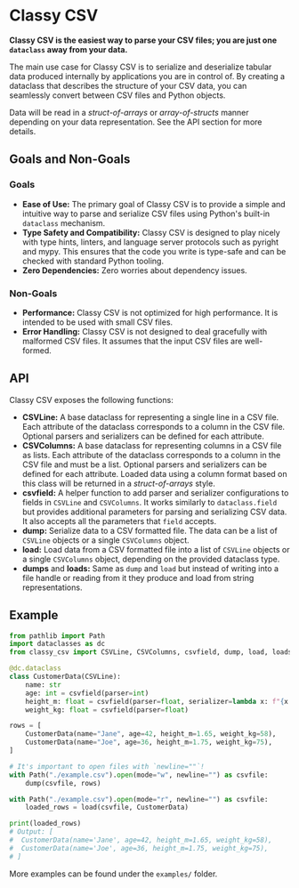 # Classy CSV

**Classy CSV is the easiest way to parse your CSV files; you are just one
`dataclass` away from your data.**

The main use case for Classy CSV is to serialize and deserialize tabular data
produced internally by applications you are in control of. By creating a
dataclass that describes the structure of your CSV data, you can seamlessly
convert between CSV files and Python objects.

Data will be read in a _struct-of-arrays_ or _array-of-structs_ manner
depending on your data representation. See the API section for more details.

## Goals and Non-Goals

### Goals
- **Ease of Use:** The primary goal of Classy CSV is to provide a simple and
intuitive way to parse and serialize CSV files using Python's built-in
`dataclass` mechanism.
- **Type Safety and Compatibility:** Classy CSV is designed to play nicely with
type hints, linters, and language server protocols such as pyright and mypy.
This ensures that the code you write is type-safe and can be checked with
standard Python tooling.
- **Zero Dependencies:** Zero worries about dependency issues.

### Non-Goals
- **Performance:** Classy CSV is not optimized for high performance. It is
intended to be used with small CSV files.
- **Error Handling:** Classy CSV is not designed to deal gracefully with malformed
CSV files. It assumes that the input CSV files are well-formed.

## API

Classy CSV exposes the following functions:

- **CSVLine:** A base dataclass for representing a single line in a CSV file.
Each attribute of the dataclass corresponds to a column in the CSV file.
Optional parsers and serializers can be defined for each attribute.
- **CSVColumns:** A base dataclass for representing columns in a CSV file as
lists. Each attribute of the dataclass corresponds to a column in the CSV file
and must be a list. Optional parsers and serializers can be defined for each
attribute. Loaded data using a column format based on this class will be
returned in a _struct-of-arrays_ style.
- **csvfield:** A helper function to add parser and serializer configurations
to fields in `CSVLine` and `CSVColumns`. It works similarly to
`dataclass.field` but provides additional parameters for parsing and
serializing CSV data. It also accepts all the parameters that `field` accepts.
- **dump:** Serialize data to a CSV formatted file. The data can be a list of
`CSVLine` objects or a single `CSVColumns` object.
- **load:** Load data from a CSV formatted file into a list of `CSVLine`
objects or a single `CSVColumns` object, depending on the provided dataclass
type.
- **dumps** and **loads:** Same as `dump` and `load` but instead of writing
into a file handle or reading from it they produce and load from string
representations.

## Example

```python
from pathlib import Path
import dataclasses as dc
from classy_csv import CSVLine, CSVColumns, csvfield, dump, load, loads, dumps

@dc.dataclass
class CustomerData(CSVLine):
    name: str
    age: int = csvfield(parser=int)
    height_m: float = csvfield(parser=float, serializer=lambda x: f"{x:.2f}")
    weight_kg: float = csvfield(parser=float)

rows = [
    CustomerData(name="Jane", age=42, height_m=1.65, weight_kg=58),
    CustomerData(name="Joe", age=36, height_m=1.75, weight_kg=75),
]

# It's important to open files with `newline=""`!
with Path("./example.csv").open(mode="w", newline="") as csvfile:
    dump(csvfile, rows)

with Path("./example.csv").open(mode="r", newline="") as csvfile:
    loaded_rows = load(csvfile, CustomerData)

print(loaded_rows)
# Output: [
#  CustomerData(name='Jane', age=42, height_m=1.65, weight_kg=58),
#  CustomerData(name='Joe', age=36, height_m=1.75, weight_kg=75),
# ]
```

More examples can be found under the `examples/` folder.
